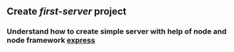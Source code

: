 ## Create *first-server* project

### Understand how to create simple server with help of node and node framework [__express__](https://expressjs.com)
